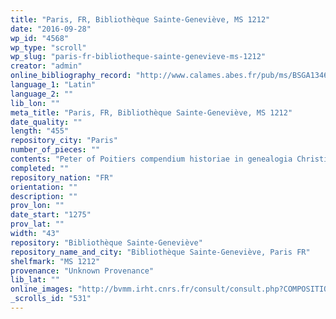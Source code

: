 ```yaml
---
title: "Paris, FR, Bibliothèque Sainte-Geneviève, MS 1212"
date: "2016-09-28"
wp_id: "4568"
wp_type: "scroll"
wp_slug: "paris-fr-bibliotheque-sainte-genevieve-ms-1212"
creator: "admin"
online_bibliography_record: "http://www.calames.abes.fr/pub/ms/BSGA13465"
language_1: "Latin"
language_2: ""
lib_lon: ""
meta_title: "Paris, FR, Bibliothèque Sainte-Geneviève, MS 1212"
date_quality: ""
length: "455"
repository_city: "Paris"
number_of_pieces: ""
contents: "Peter of Poitiers compendium historiae in genealogia Christi."
completed: ""
repository_nation: "FR"
orientation: ""
description: ""
prov_lon: ""
date_start: "1275"
prov_lat: ""
width: "43"
repository: "Bibliothèque Sainte-Geneviève"
repository_name_and_city: "Bibliothèque Sainte-Geneviève, Paris FR"
shelfmark: "MS 1212"
provenance: "Unknown Provenance"
lib_lat: ""
online_images: "http://bvmm.irht.cnrs.fr/consult/consult.php?COMPOSITION_ID=8133&corpus=decor"
_scrolls_id: "531"
---
```



